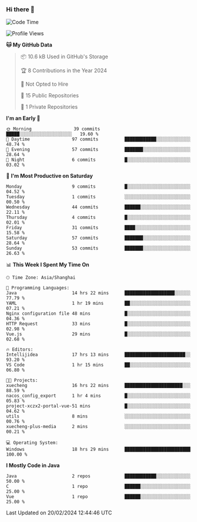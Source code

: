 ### Hi there 👋
<!--START_SECTION:waka-->
![Code Time](http://img.shields.io/badge/Code%20Time-219%20hrs%2020%20mins-blue)

![Profile Views](http://img.shields.io/badge/Profile%20Views-0-blue)

**🐱 My GitHub Data** 

> 📦 10.6 kB Used in GitHub's Storage 
 > 
> 🏆 8 Contributions in the Year 2024
 > 
> 🚫 Not Opted to Hire
 > 
> 📜 15 Public Repositories 
 > 
> 🔑 1 Private Repositories 
 > 
**I'm an Early 🐤** 

```text
🌞 Morning                39 commits          █████░░░░░░░░░░░░░░░░░░░░   19.60 % 
🌆 Daytime                97 commits          ████████████░░░░░░░░░░░░░   48.74 % 
🌃 Evening                57 commits          ███████░░░░░░░░░░░░░░░░░░   28.64 % 
🌙 Night                  6 commits           █░░░░░░░░░░░░░░░░░░░░░░░░   03.02 % 
```
📅 **I'm Most Productive on Saturday** 

```text
Monday                   9 commits           █░░░░░░░░░░░░░░░░░░░░░░░░   04.52 % 
Tuesday                  1 commits           ░░░░░░░░░░░░░░░░░░░░░░░░░   00.50 % 
Wednesday                44 commits          ██████░░░░░░░░░░░░░░░░░░░   22.11 % 
Thursday                 4 commits           █░░░░░░░░░░░░░░░░░░░░░░░░   02.01 % 
Friday                   31 commits          ████░░░░░░░░░░░░░░░░░░░░░   15.58 % 
Saturday                 57 commits          ███████░░░░░░░░░░░░░░░░░░   28.64 % 
Sunday                   53 commits          ███████░░░░░░░░░░░░░░░░░░   26.63 % 
```


📊 **This Week I Spent My Time On** 

```text
🕑︎ Time Zone: Asia/Shanghai

💬 Programming Languages: 
Java                     14 hrs 22 mins      ███████████████████░░░░░░   77.79 % 
YAML                     1 hr 19 mins        ██░░░░░░░░░░░░░░░░░░░░░░░   07.21 % 
Nginx configuration file 48 mins             █░░░░░░░░░░░░░░░░░░░░░░░░   04.36 % 
HTTP Request             33 mins             █░░░░░░░░░░░░░░░░░░░░░░░░   02.98 % 
Vue.js                   29 mins             █░░░░░░░░░░░░░░░░░░░░░░░░   02.68 % 

🔥 Editors: 
Intellijidea             17 hrs 13 mins      ███████████████████████░░   93.20 % 
VS Code                  1 hr 15 mins        ██░░░░░░░░░░░░░░░░░░░░░░░   06.80 % 

🐱‍💻 Projects: 
xuecheng                 16 hrs 22 mins      ██████████████████████░░░   88.59 % 
nacos_config_export      1 hr 4 mins         █░░░░░░░░░░░░░░░░░░░░░░░░   05.83 % 
project-xczx2-portal-vue-51 mins             █░░░░░░░░░░░░░░░░░░░░░░░░   04.62 % 
utils                    8 mins              ░░░░░░░░░░░░░░░░░░░░░░░░░   00.76 % 
xuecheng-plus-media      2 mins              ░░░░░░░░░░░░░░░░░░░░░░░░░   00.21 % 

💻 Operating System: 
Windows                  18 hrs 29 mins      █████████████████████████   100.00 % 
```

**I Mostly Code in Java** 

```text
Java                     2 repos             ████████████░░░░░░░░░░░░░   50.00 % 
C                        1 repo              ██████░░░░░░░░░░░░░░░░░░░   25.00 % 
Vue                      1 repo              ██████░░░░░░░░░░░░░░░░░░░   25.00 % 
```




 Last Updated on 20/02/2024 12:44:46 UTC
<!--END_SECTION:waka-->
<!--
**0Cherish/0Cherish** is a ✨ _special_ ✨ repository because its `README.md` (this file) appears on your GitHub profile.

Here are some ideas to get you started:

- 🔭 I’m currently working on ...
- 🌱 I’m currently learning ...
- 👯 I’m looking to collaborate on ...
- 🤔 I’m looking for help with ...
- 💬 Ask me about ...
- 📫 How to reach me: ...
- 😄 Pronouns: ...
- ⚡ Fun fact: ...
-->
